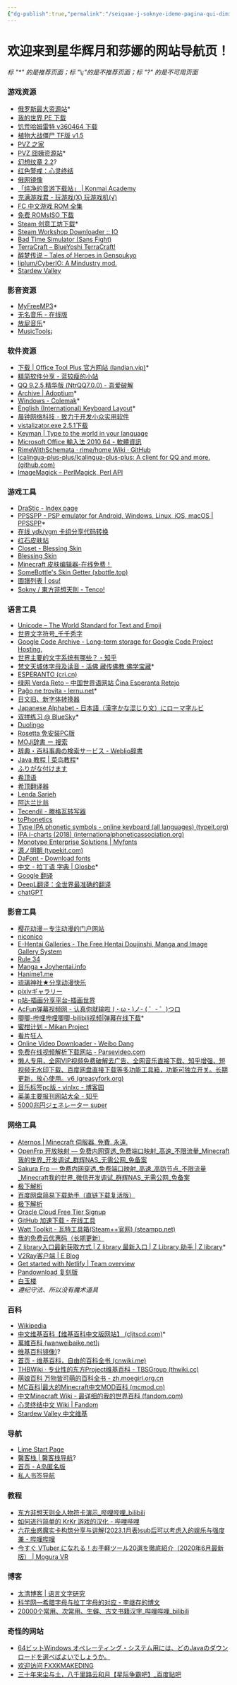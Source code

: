 ```yaml
---
{"dg-publish":true,"permalink":"/seiquae-j-soknye-ideme-pagina-qui-dimitti/","tags":["gardenEntry"]}
---
```


# **欢迎来到星华辉月和莎娜的网站导航页！** 

*标 "\*" 的是推荐页面；标 "\¡"的是不推荐页面；标 "\?" 的是不可用页面*   

### 游戏资源
- [俄罗斯最大资源站](https://rutracker.org/)\*
- [我的世界 PE 下载](https://minecraftpe-mods.com/download_minecraft_pe)
- [饥荒哈姆雷特 v360464 下载](https://www.52pojie.cn/thread-1123897-1-1.html)
- [植物大战僵尸 TF版 v1.5](https://tfpvz.top/archives/8/)
- [PVZ 之家](http://pvz.booen.vip/)
- [PVZ 囧姨资源站](http://lonelystar.org/download.htm)\*
- [幻想纹章 2.2](http://www.2ueyes.cn/4399/flash/184320.htm)\?
- [红色警戒：心灵终结](http://www.mentalomega.com/)
- [俄网镜像](http://rarbgmirror.org/)
- [「纯净的音游下载站」 | Konmai Academy](https://616.sb/#be-music-source-bms)
- [充满游戏君 - 玩游戏(X) 玩游戏机(√)](http://fullgame666.com/)
- [FC 中文游戏 ROM 全集](https://www.whhaiyue.com/post/3403.html)
- [免费 ROMsISO 下载](https://wowroms.com/)
- [Steam 创意工坊下载](http://steamworkshop.download/)\*
- [Steam Workshop Downloader :: IO](https://steamworkshopdownloader.io/)
- [Bad Time Simulator (Sans Fight)](https://jcw87.github.io/c2-sans-fight/)
- [TerraCraft – BlueYoshi TerraCraft!](http://blueyoshi.cn/terracraft)
- [醉梦传说 – Tales of Heroes in Gensoukyo](https://thg.igsk.fun/)
- [liplum/CyberIO: A Mindustry mod.](https://github.com/liplum/CyberIO#readme)
- [Stardew Valley](https://rutracker.org/forum/viewtopic.php?t=5178626)
### 影音资源
- [MyFreeMP3](https://tools.liumingye.cn/music/?page=searchPage#/)\*
- [无名音乐 - 在线版](https://thewind.xyz/?keyword=%E5%90%9B%E3%81%8C%E7%94%9F%E3%81%BE%E3%82%8C%E3%81%9F%E6%97%A5)
- [放屁音乐](https://www.fangpi.net/)\*
- [MusicTools](https://www.whg6.com/html/musictools/)¡
### 软件资源
- [下载 | Office Tool Plus 官方网站 (landian.vip)](https://otp.landian.vip/zh-cn/download.html)\*
- [精简软件分享 - 蓝较瘦的小站](http://lanjiaoshou.xyz/?p=128)
- [QQ 9.2.5 精华版 (NtrQQ7.0.0) - 吾爱破解](https://www.52pojie.cn/thread-1148677-1-1.html)
- [Archive | Adoptium](https://adoptium.net/zh-cn/temurin/archive/)\*
- [Windows - Colemak](https://colemak.com/Windows)\*
- [English (International) Keyboard Layout](http://kbd-intl.narod.ru/english/en)\*
- [晨钟网络科技 - 致力于开发小众实用软件](https://jamcz.com/)
- [vistalizator.exe 2.5.1下载](http://www.kuaihou.com/soft/323071.html#download)
- [Keyman | Type to the world in your language](https://keyman.com/)
-  [Microsoft Office 輸入法 2010 64 - 軟體資訊](https://www.softking.com.tw/dl/26955/Microsoft%20Office%20%E8%BC%B8%E5%85%A5%E6%B3%95%202010%2064%20%E4%BD%8D%E5%85%83%E7%89%88%E6%9C%AC(%E5%85%8D%E8%B2%BB).html)
- [RimeWithSchemata · rime/home Wiki · GitHub](https://github.com/rime/home/wiki/RimeWithSchemata)
- [Icalingua-plus-plus/Icalingua-plus-plus: A client for QQ and more. (github.com)](https://github.com/Icalingua-plus-plus/Icalingua-plus-plus)
- [ImageMagick – PerlMagick, Perl API](https://imagemagick.org/script/perl-magick.php)
### 游戏工具
- [DraStic - Index page](https://www.drastic-ds.com/)
- [PPSSPP - PSP emulator for Android, Windows, Linux, iOS, macOS | PPSSPP](https://www.ppsspp.org/)\*
- [在线 ydk/ygm 卡组分享代码转换](https://www.ygo-sem.cn/yrp/deck.aspx)
- [红石皮肤站](https://mcskin.cn/auth/login)
- [Closet - Blessing Skin](http://www.hdsbdf.com/user/closet)
- [Blessing Skin](https://skin.prinzeugen.net/?lang=zh_CN)
- [Minecraft 皮肤编辑器-在线免费！](https://photoretrica.com/cn/minecraft-skin-editor)
- [SomeBottle's Skin Getter (xbottle.top)](http://o.xbottle.top/bottleskin/?from=mcbbs)
- [圖譜列表 | osu!](https://osu.ppy.sh/beatmapsets?q=&m=-1)
- [Sokny / 東方非想天則 - Tenco!](https://tenco.info/game/2/account/Sokny/)
### 语言工具
- [Unicode – The World Standard for Text and Emoji](https://home.unicode.org/)
- [世界文字符号_千千秀字](https://www.qqxiuzi.cn/zh/shijiewenzi/)
- [Google Code Archive - Long-term storage for Google Code Project Hosting.](https://code.google.com/archive/p/rime-aca/downloads)
- [世界主要的文字系统有哪些？ - 知乎](https://www.zhihu.com/question/357965319)
- [梵文天城体字母及读音 - 活佛 藏传佛教 佛学宝藏](http://www.beita.org/html/xianguanzhuangyanlunxuexi/fanwenxuexi/200901/25-1718.html)\*
- [ESPERANTO (cri.cn)](https://esperanto.cri.cn/)
- [绿网 Verda Reto – 中国世界语网站 Ĉina Esperanta Retejo](https://reto.cn/php/hanyu/)
- [Paĝo ne trovita - lernu.net](https://lernu.net/en)\*
- [日文旧、新字体转换器](https://www.ltool.net/japanese-old-kanji-characters-to-new-converter-in-simplified-chinese.php)
- [Japanese Alphabet - 日本語（漢字かな混じり文）にローマ字ルビ](http://www.kawa.net/works/ajax/romanize/japanese.html)
- [双拼练习 @ BlueSky](https://api.ihint.me/shuang/)\*
- [Duolingo](https://www.duolingo.cn)
- [Rosetta 免安装PC版](https://tieba.baidu.com/p/4192058798)
- [MOJi辞書 ー 搜索](https://www.mojidict.com/)
- [辞典・百科事典の検索サービス - Weblio辞書](https://www.weblio.jp/)
- [Java 教程 | 菜鸟教程](https://www.runoob.com/java/java-tutorial.html)\*
- [ふりがな付けます](https://hiragana.jp/)
- [希顶语](https://xdi8.top/cmn-hans/#td-block-1)
- [希顶翻译器](https://oldxdi8translator.nyoeghau.com/)
- [Lenda Sarieh](https://lendasarieh.github.io/)
- [阿达兰比翁](https://folk.uib.no/hnohf/)
- [Tecendil - 滕格瓦转写器](https://www.tecendil.com/)
- [toPhonetics](https://tophonetics.com/)
- [Type IPA phonetic symbols - online keyboard (all languages) (typeit.org)](https://ipa.typeit.org/full/)
- [IPA i-charts (2018) (internationalphoneticassociation.org)](https://www.internationalphoneticassociation.org/IPAcharts/inter_chart_2018/IPA_2018.html)
- [Monotype Enterprise Solutions | Myfonts](https://www.myfonts.com/a/font/content/enterprise-solutions)
- [源ノ明朝 (typekit.com)](https://source.typekit.com/source-han-sans/jp/)
- [DaFont - Download fonts](https://www.dafont.com/)
- [中文 - 拉丁语 字典 | Glosbe](https://zh.glosbe.com/zh/la)\*
- [Google 翻译](https://translate.google.cn/)
- [DeepL翻译：全世界最准确的翻译](https://www.deepl.com/translator)
- [chatGPT](https://chat.openai.com)
### 影音工具
- [樱花动漫－专注动漫的门户网站](http://www.imomoe.in/)
- [niconico](https://www.nicovideo.jp/)
- [E-Hentai Galleries - The Free Hentai Doujinshi, Manga and Image Gallery System](https://e-hentai.org/)
- [Rule 34](http://rule34.paheal.net/)
- [Manga • Joyhentai.info](https://joyhentai.info/manga/)
- [Hanime1.me](manime1.me)
- [琉璃神社★分享动漫快乐](https://llss.bz/)
- [pixivギャラリー](https://pixiv.moe/)
- [p站-插画分享平台-插画世界](https://www.vilipix.com/)
- [AcFun弹幕视频网 - 认真你就输啦 (・ω・)ノ- ( ゜- ゜)つロ](https://www.acfun.cn/)
- [唧唧-哔哩哔哩唧唧-bilibili视频|弹幕在线下载](https://www.jijidown.com/)\*
- [蜜柑计划 - Mikan Project](https://mikanani.me/)
- [看片狂人](https://www.kpkuang.xyz/)
- [Online Video Downloader - Weibo Dang](http://www.weibodang.cn/videoextractor/extract.php)
- [免费在线视频解析下载网站 - Parsevideo.com](https://pv.vlogdownloader.com/)
- [懒人专用，全网VIP视频免费破解去广告、全网音乐直接下载、知乎增强、短视频无水印下载、百度网盘直接下载等多功能工具箱，功能可独立开关。长期更新，放心使用。v6 (greasyfork.org)](https://greasyfork.org/zh-CN/scripts/370634-%E6%87%92%E4%BA%BA%E4%B8%93%E7%94%A8-%E5%85%A8%E7%BD%91vip%E8%A7%86%E9%A2%91%E5%85%8D%E8%B4%B9%E7%A0%B4%E8%A7%A3%E5%8E%BB%E5%B9%BF%E5%91%8A-%E5%85%A8%E7%BD%91%E9%9F%B3%E4%B9%90%E7%9B%B4%E6%8E%A5%E4%B8%8B%E8%BD%BD-%E7%9F%A5%E4%B9%8E%E5%A2%9E%E5%BC%BA-%E7%9F%AD%E8%A7%86%E9%A2%91%E6%97%A0%E6%B0%B4%E5%8D%B0%E4%B8%8B%E8%BD%BD-%E7%99%BE%E5%BA%A6%E7%BD%91%E7%9B%98%E7%9B%B4%E6%8E%A5%E4%B8%8B%E8%BD%BD%E7%AD%89%E5%A4%9A%E5%8A%9F%E8%83%BD%E5%B7%A5%E5%85%B7%E7%AE%B1-%E5%8A%9F%E8%83%BD%E5%8F%AF%E7%8B%AC%E7%AB%8B%E5%BC%80%E5%85%B3-%E9%95%BF%E6%9C%9F%E6%9B%B4%E6%96%B0-%E6%94%BE%E5%BF%83%E4%BD%BF%E7%94%A8-v6)
- [音乐标签pc版 - vinlxc - 博客园](https://www.cnblogs.com/vinlxc/p/11347744.html)
- [英美主要报刊网站大全 - 知乎](https://zhuanlan.zhihu.com/p/396594576)
- [5000兆円ジェネレーター super](http://yurafuca.com/5000choyen/index_cn.html)
### 网络工具
- [Aternos | Minecraft 伺服器. 免費. 永遠.](https://aternos.org/:zh-TW/)
- [OpenFrp 开放映射 — 免费内网穿透_免费端口映射_高速_不限流量_Minecraft我的世界_开发调试_群辉NAS_无需公网_免备案](https://www.openfrp.net/)
- [Sakura Frp — 免费内网穿透_免费端口映射_高速_高防节点_不限流量_Minecraft我的世界_微信开发调试_群辉NAS_无需公网_免备案](https://www.natfrp.com/)
- [极下解析](https://jixia.icu/)
- [百度网盘简易下载助手（直链下载复活版）](https://greasyfork.org/zh-CN/scripts/418182-%E7%99%BE%E5%BA%A6%E7%BD%91%E7%9B%98%E7%AE%80%E6%98%93%E4%B8%8B%E8%BD%BD%E5%8A%A9%E6%89%8B-%E7%9B%B4%E9%93%BE%E4%B8%8B%E8%BD%BD%E5%A4%8D%E6%B4%BB%E7%89%88)
- [极下解析](https://jixia.icu/)
- [Oracle Cloud Free Tier Signup](https://signup.cloud.oracle.com/?verify_email=eyJhbGciOiJIUzI1NiJ9.eyJjYXB0Y2hhSnd0VG9rZW4iOiIiLCJsYXN0TmFtZSI6Iui8neaciCIsImNvdW50cnkiOiJDTiIsInN1YiI6Im9jaS1zaWdudXAiLCJpc3MiOiJodHRwczpcL1wvc2lnbnVwLm9yYWNsZWNsb3VkLmNvbSIsInVzZXJTZXNzaW9uSWQiOiJzaWdudXBfNTFjNTRkMWQtNDgzNS00MmRmLTk0NTMtNDdjNmZhMjk4MGEyIiwib3JhY2xlRW1wbG95ZWUiOmZhbHNlLCJmaXJzdE5hbWUiOiLmmJ_oj68iLCJyZWZlcnJlciI6Imh0dHBzOlwvXC93d3cub3JhY2xlLmNvbVwvY25cL2Nsb3VkXC9mcmVlXC8iLCJpc09wYXlPdXRhZ2UiOmZhbHNlLCJleHAiOjE2NzQ5Njk1OTYsImlhdCI6MTY3NDk2Nzc5NiwiZW1haWwiOiJzb25yeWVrdXdpQGdtYWlsLmNvbSJ9.nVakzbVUAwi2zz2uBk7Z6_jwTb3Qva0KhZW-U9fJXXM&sourceType=:ow:o:p:feb:0916FreePageMidButton)
- [GitHub 加速下载 - 在线工具](https://toolwa.com/github/)
- [Watt Toolkit - 瓦特工具箱(Steam++官网) (steampp.net)](https://steampp.net/)
- [我的免费云优惠码（长期更新）](https://shimo.im/docs/0l3NVMWdMEhNPn3R/read)
- [Z library入口最新获取方式 | Z library 最新入口 | Z Library 助手 | Z library](https://find.looks.wang/zlibrary.html)\*
- [V2Ray客户端 | E Blog](https://www.hgblog.net/1056.html)
- [Get started with Netlify | Team overview](https://app.netlify.com/teams/sakuranokwa/overview)
- [Pandownload 复刻版](https://bd.52king.vip/)
- [白玉楼](http://www.youmukonpaku.com/)
- *遵纪守法、所以没有魔术道具*

### 百科
- [Wikipedia](https://www.wikipedia.org/)
- [中文维基百科【维基百科中文版网站】 (cljtscd.com)](https://m.tw.cljtscd.com/)\*
- [萬維百科 (wanweibaike.net)](https://www.wanweibaike.net/)¡
- [维基百科镜像)](https://www.library.ac.cn/ip.html?=ahnu)\?
- [首页 - 维基百科，自由的百科全书 (cnwiki.me)](https://www.cnwiki.me/index.php?title=%E9%A6%96%E9%A1%B5)
- [THBWiki · 专业性的东方Project维基百科 - TBSGroup (thwiki.cc)](https://thwiki.cc/)
- [萌娘百科 万物皆可萌的百科全书 - zh.moegirl.org.cn](https://zh.moegirl.org.cn/Mainpage)
- [MC百科|最大的Minecraft中文MOD百科 (mcmod.cn)](https://m.mcmod.cn/)
- [中文Minecraft Wiki - 最详细的我的世界百科 (fandom.com)](https://minecraft.fandom.com/zh/wiki/Minecraft_Wiki)
- [心灵终结中文 Wiki | Fandom](https://moapyr.fandom.com/zh/wiki/%E5%BF%83%E7%81%B5%E7%BB%88%E7%BB%93%E4%B8%AD%E6%96%87_Wiki)
- [Stardew Valley 中文维基](https://zh.stardewvalleywiki.com/Stardew_Valley_Wiki)
### 导航
- [Lime Start Page](https://limestart.cn/?from=old)
- [馨客栈 | 馨客栈导航](http://www.mackxin.com/nav.html)\?
- [首页 - A岛匿名版](https://adnmb3.com/Forum)
- [私人书签导航](http://me.lg3000.top/)

### 教程
- [东方非想天则全人物符卡演示_哔哩哔哩_bilibili](https://www.bilibili.com/video/BV1is411U7hU?p=11&spm_id_from=pageDriver)
- [如何进行简单的 KrKr 游戏的汉化 - 哔哩哔哩](https://www.bilibili.com/read/cv5178364)
- [六花虫惑魔实卡构筑分享与讲解(2023.1月表)sub后可以考虑入的娱乐与强度兼 - 哔哩哔哩](https://www.bilibili.com/read/cv20822132?from=search&spm_id_from=333.337.0.0)
- [今すぐ VTuber になれる！お手軽ツール20選を徹底紹介（2020年6月最新版） | Mogura VR](https://www.moguravr.com/vtuber-tools/#link4)
### 博客
- [太清博客 | 语言文字研究](https://abkai.net/blog/)
- [科学网—希腊字母与拉丁字母的对应 - 李继存的博文](http://blog.sciencenet.cn/blog-548663-787987.html)
- [20000个常用、次常用、生僻、古文书籍汉字_哔哩哔哩_bilibili](https://www.bilibili.com/video/BV1A54y1m7wy?p=3)
### 奇怪的网站
- [64ビットWindows オペレーティング・システム用には、どのJavaのダウンロードを選べばよいでしょうか。](https://java.com/ja/download/help/java_win64bit.html)
- [欢迎访问 FXXKMAKEDING](https://www.fxxkmakeding.xyz/)
- [三十年来尘与土，八千里路云和月【星际争霸吧】_百度贴吧](https://tieba.baidu.com/p/8260502584)
